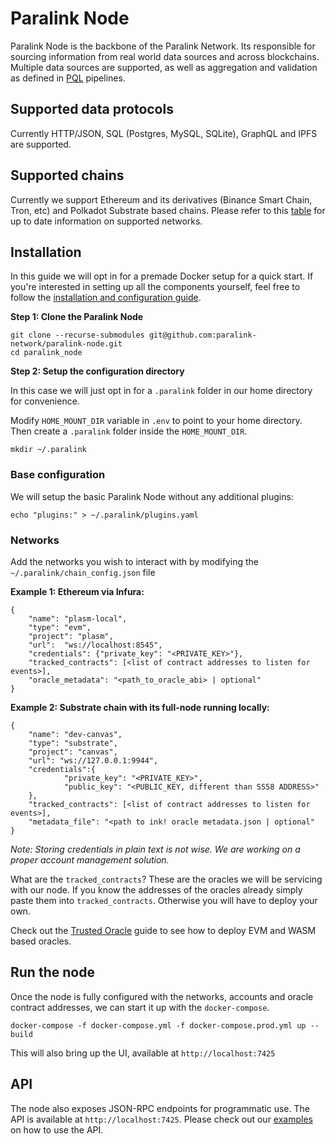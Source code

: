 <!--
order: 13
-->

# Paralink Node

Paralink Node is the backbone of the Paralink Network. Its responsible for sourcing information from
real world data sources and across blockchains. Multiple data sources are supported, as well
as aggregation and validation as defined in [PQL](/developer-guide/paralink-query-language) pipelines.

## Supported data protocols
Currently HTTP/JSON, SQL (Postgres, MySQL, SQLite), GraphQL and IPFS are supported. 

## Supported chains

Currently we support Ethereum and its derivatives (Binance Smart Chain, Tron, etc) and Polkadot Substrate based chains. Please refer to this [table](/developer-guide/getting-started.html#supported-networks) for up to date information on supported networks.

## Installation
In this guide we will opt in for a premade Docker setup for a quick start. If you're interested in setting up all the components yourself, feel free to follow the [installation and configuration guide](https://github.com/paralink-network/paralink-node/blob/master/README.md).

**Step 1: Clone the Paralink Node**

```
git clone --recurse-submodules git@github.com:paralink-network/paralink-node.git
cd paralink_node
```

**Step 2: Setup the configuration directory**

In this case we will just opt in for a `.paralink` folder in our home directory for convenience.

Modify `HOME_MOUNT_DIR` variable in `.env` to point to your home directory. Then create a `.paralink` folder inside the `HOME_MOUNT_DIR`.

```
mkdir ~/.paralink
```

### Base configuration
We will setup the basic Paralink Node without any additional plugins:

```
echo "plugins:" > ~/.paralink/plugins.yaml
```

### Networks
Add the networks you wish to interact with by modifying the `~/.paralink/chain_config.json` file

**Example 1:  Ethereum via Infura:**

```
{
	"name": "plasm-local",
	"type": "evm",
	"project": "plasm",
	"url":  "ws://localhost:8545",
	"credentials": {"private_key": "<PRIVATE_KEY>"},
	"tracked_contracts": [<list of contract addresses to listen for events>],
	"oracle_metadata": "<path_to_oracle_abi> | optional"
}
```

**Example 2: Substrate chain with its full-node running locally:**

```
{
	"name": "dev-canvas",
	"type": "substrate",
	"project": "canvas",
	"url": "ws://127.0.0.1:9944",
	"credentials":{
			"private_key": "<PRIVATE_KEY>",
			"public_key": "<PUBLIC_KEY, different than SS58 ADDRESS>"
	},
	"tracked_contracts": [<list of contract addresses to listen for events>],
	"metadata_file": "<path to ink! oracle metadata.json | optional"
}
```

*Note: Storing credentials in plain text is not wise. We are working on a proper account management solution.*

What are the `tracked_contracts`? These are the oracles we will be servicing with our node.  If you know the addresses of the oracles already simply paste them into `tracked_contracts`. Otherwise you will have to deploy your own.

Check out the [Trusted Oracle](/developer-guide/trusted-oracle) guide to see how to deploy EVM and WASM based oracles.

## Run the node
Once the node is fully configured with the networks, accounts and oracle contract addresses, we can start it up with the `docker-compose`.
```
docker-compose -f docker-compose.yml -f docker-compose.prod.yml up --build
```
This will also bring up the UI, available at `http://localhost:7425`

## API
The node also exposes JSON-RPC endpoints for programmatic use. The API is available at `http://localhost:7425`. Please check out our [examples](https://github.com/paralink-network/paralink-node/tree/master/examples) on how to use the API.
